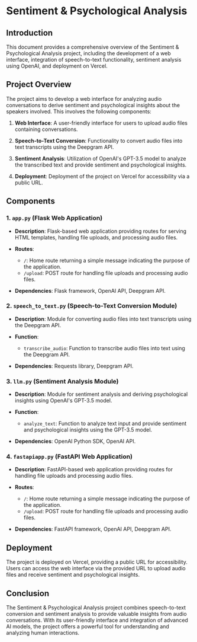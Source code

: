 # Sentiment & Psychological Analysis

## Introduction

This document provides a comprehensive overview of the Sentiment & Psychological Analysis project, including the development of a web interface, integration of speech-to-text functionality, sentiment analysis using OpenAI, and deployment on Vercel.

## Project Overview

The project aims to develop a web interface for analyzing audio conversations to derive sentiment and psychological insights about the speakers involved. This involves the following components:

1. **Web Interface**: A user-friendly interface for users to upload audio files containing conversations.

2. **Speech-to-Text Conversion**: Functionality to convert audio files into text transcripts using the Deepgram API.

3. **Sentiment Analysis**: Utilization of OpenAI's GPT-3.5 model to analyze the transcribed text and provide sentiment and psychological insights.

4. **Deployment**: Deployment of the project on Vercel for accessibility via a public URL.

## Components

### 1. `app.py` (Flask Web Application)

- **Description**: Flask-based web application providing routes for serving HTML templates, handling file uploads, and processing audio files.
  
- **Routes**:
  - `/`: Home route returning a simple message indicating the purpose of the application.
  - `/upload`: POST route for handling file uploads and processing audio files.
  
- **Dependencies**: Flask framework, OpenAI API, Deepgram API.

### 2. `speech_to_text.py` (Speech-to-Text Conversion Module)

- **Description**: Module for converting audio files into text transcripts using the Deepgram API.
  
- **Function**:
  - `transcribe_audio`: Function to transcribe audio files into text using the Deepgram API.

- **Dependencies**: Requests library, Deepgram API.

### 3. `llm.py` (Sentiment Analysis Module)

- **Description**: Module for sentiment analysis and deriving psychological insights using OpenAI's GPT-3.5 model.
  
- **Function**:
  - `analyze_text`: Function to analyze text input and provide sentiment and psychological insights using the GPT-3.5 model.

- **Dependencies**: OpenAI Python SDK, OpenAI API.

### 4. `fastapiapp.py` (FastAPI Web Application)

- **Description**: FastAPI-based web application providing routes for handling file uploads and processing audio files.
  
- **Routes**:
  - `/`: Home route returning a simple message indicating the purpose of the application.
  - `/upload`: POST route for handling file uploads and processing audio files.
  
- **Dependencies**: FastAPI framework, OpenAI API, Deepgram API.

## Deployment

The project is deployed on Vercel, providing a public URL for accessibility. Users can access the web interface via the provided URL to upload audio files and receive sentiment and psychological insights.

## Conclusion

The Sentiment & Psychological Analysis project combines speech-to-text conversion and sentiment analysis to provide valuable insights from audio conversations. With its user-friendly interface and integration of advanced AI models, the project offers a powerful tool for understanding and analyzing human interactions.
